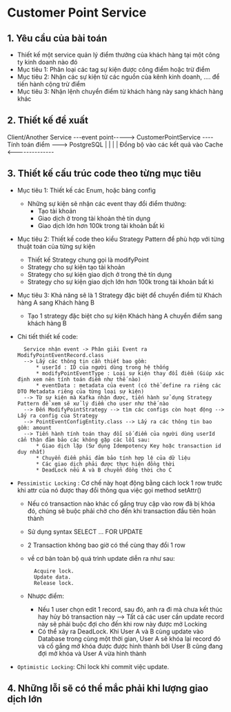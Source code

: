 # Customer Point Service

## 1. Yêu cầu của bài toán

* Thiết kế một service quản lý điểm thưởng của khách hàng tại một công ty kinh doanh nào đó
* Mục tiêu 1: Phân loại các tag sự kiện được công điểm hoặc trừ điểm
* Mục tiêu 2: Nhận các sự kiện từ các nguồn của kênh kinh doanh, .... để tiến hành cộng trừ điểm
* Mục tiêu 3: Nhận lệnh chuyển điểm từ khách hàng này sang khách hàng khác

## 2. Thiết kế đề xuất

Client/Another Service ---event point----->  CustomerPointService ----Tính toán điểm ---> PostgreSQL
|
|
|
|
Đồng bộ vào các kết quả vào Cache <--------------

## 3. Thiết kế cấu trúc code theo từng mục tiêu

* Mục tiêu 1: Thiết kế các Enum, hoặc bảng config

    * Những sự kiện sẽ nhận các event thay đổi điểm thưởng:
        * Tạo tài khoản
        * Giao dịch ở trong tài khoản thẻ tín dụng
        * Giao dịch lớn hơn 100k trong tài khoản bất kì

* Mục tiêu 2: Thiết kế code theo kiểu Strategy Pattern để phù hợp với từng thuật toán của từng sự kiện
    * Thiết kế Strategy chung gọi là modifyPoint
    * Strategy cho sự kiện tạo tài khoản
    * Strategy cho sự kiện giao dịch ở trong thẻ tín dụng
    * Strategy cho sự kiện giao dịch lớn hơn 100k trong tài khoản bất kì

* Mục tiêu 3: Khả năng sẽ là 1 Strategy đặc biệt để chuyển điểm từ Khách hàng A sang Khách hàng B
    * Tạo 1 strategy đặc biệt cho sự kiện Khách hàng A chuyển điểm sang khách hàng B


* Chi tiết thiết kế code:

  ```
    Service nhận event -> Phân giải Event ra ModifyPointEventRecord.class 
    --> Lấy các thông tin cần thiết bao gồm:
        * userId : ID của người dùng trong hệ thống
        * modifyPointEventType : Loại sự kiện thay đổi điểm (Giúp xác định xem nên tính toán điểm như thế nào)
        * eventData : metadata của event (có thể define ra riêng các DTO Metadata riêng của từng loại sự kiện)
    --> Từ sự kiện mà Kafka nhận được, tiến hành sử dụng Strategy Pattern để xem sẽ xử lý điểm cho user như thế nào
    --> Đến ModifyPointStrategy --> tìm các configs còn hoạt động --> Lấy ra config của Strategy
    --> PointEventConfigEntity.class --> Lấy ra các thông tin bao gồm: amount
    --> Tiến hành tính toán thay đổi số điểm của người dùng userId cẩn thận đảm bảo các không gặp các lỗi sau:
        * Giao dịch lặp (Sử dụng Idempotency Key hoặc transaction id duy nhất)
        * Chuyển điểm phải đảm bảo tính hợp lệ của dữ liệu
        * Các giao dịch phải được thực hiện đồng thời
        * DeadLock nếu A và B chuyển đồng thời cho C
  ```
* `Pessimistic Locking` : Cơ chế này hoạt động bằng cách lock 1 row trước khi attr của nó được thay đổi thông qua việc gọi method setAttr()
    * Nếu có transaction nào khác cố gắng truy cập vào row đã bị khóa đó, chúng sẽ buộc phải chờ cho đến khi transaction đầu tiên hoàn thành
    * Sử dụng syntax SELECT ... FOR UPDATE
    * 2 Transaction không bao giờ có thể cùng thay đổi 1 row
    * về cơ bản toàn bộ quá trình update diễn ra như sau:
      ```
        Acquire lock.
        Update data.
        Release lock.
      ```

    * Nhược điểm:
        * Nếu 1 user chọn edit 1 record, sau đó, anh ra đi mà chưa kết thúc hay hủy bỏ transaction này --> Tất cả các user cần update record này sẽ phải
          buộc đợi cho đến khi row này được mở Locking
        * Có thể xảy ra DeadLock. Khi User A và B cùng update vào Database trong cùng một thời gian, User A sẽ khóa lại record đó và cố gắng mở khóa được
          được hình thành bởi User B cũng đang đợi mở khóa và User A vừa hình thành

* `Optimistic Locking`: Chỉ lock khi commit việc update.


## 4. Những lỗi sẽ có thể mắc phải khi lượng giao dịch lớn

